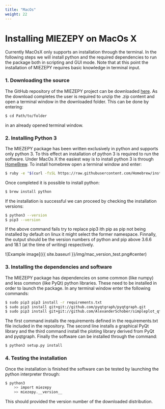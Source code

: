 ```yaml
---
title: "MacOs"
weight: 22
---
```


# Installing MIEZEPY on MacOs X

Currently MacOsX only supports an installation through the terminal. In the following steps we will install python and the required dependencies to run the package both in scripting and GUI mode. Note that at this point the installation of MIEZEPY requires basic knowledge in terminal input.

### 1. Downloading the source

The GitHub repository of the MIEZEPY project can be downloaded [here](https://github.com/scgmlz/NSE_Soft). As the download completes the user is required to unzip the .zip content and open a terminal window in the downloaded folder. This can be done by entering:

```bash
$ cd Path/to/folder
``` 

in an already opened terminal window.

### 2. Installing Python 3

The MIEZEPY package has been written exclusively in python and supports only python 3. To this effect an installation of python 3 is required to run the software. Under MacOs X the easiest way is to install python 3 is through [HomeBrew](https://brew.sh/). To install homebrew open a terminal window and enter:

```bash
$ ruby -e "$(curl -fsSL https://raw.githubusercontent.com/Homebrew/install/master/install)"
```

Once completed it is possible to install python:

```bash
$ brew install python
```

If the installation is successful we can proceed by checking the installation versions:

```bash
$ python3 --version
$ pip3 --version
```

If the above command fails try to replace pip3 ith pip as pip not being installed by default on linux it might select the former namespace. Finnally, the output should be the version numbers of python and pip above 3.6.6 and 18.1 (at the time of writing) respectively.

![Example image]({{ site.baseurl }}/img/mac_version_test.png#center)


### 3. Installing the dependencies and software

The MIEZEPY package has dependencies on some common (like numpy) and less common (like PyQt) python libraries. These need to be installed in order to launch the package. In any terminal window enter the following commands:

```bash
$ sudo pip3 pip3 install -r requirements.txt
$ sudo pip3 install git+git://github.com/pyqtgraph/pyqtgraph.git
$ sudo pip3 install git+git://github.com/AlexanderSchober/simpleplot_qt.git
```

The first command installs the requirements defined in the requirements.txt file included in the repository. The second line installs a graphical PyQt library and the third command install the ploting library derived from PyQt and pyqtgraph. Finally the software can be installed through the command:
```bash
$ python3 setup.py install
```

### 4. Testing the installation

Once the installation is finished the software can be tested by launching the python interpreter through:
```bash
$ python3
    >> import miezepy
    >> miezepy.__version__
```
This should provided the version number of the downloaded distribution.
